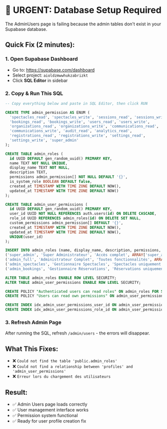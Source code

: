 # 🚨 URGENT: Database Setup Required

The AdminUsers page is failing because the admin tables don't exist in your Supabase database.

## Quick Fix (2 minutes):

### 1. Open Supabase Dashboard
- Go to: https://supabase.com/dashboard
- Select project: `aioldzmwwhukzabrizkt`
- Click **SQL Editor** in sidebar

### 2. Copy & Run This SQL
```sql
-- Copy everything below and paste in SQL Editor, then click RUN

CREATE TYPE admin_permission AS ENUM (
  'spectacles_read', 'spectacles_write', 'sessions_read', 'sessions_write',
  'bookings_read', 'bookings_write', 'users_read', 'users_write',
  'organizations_read', 'organizations_write', 'communications_read', 
  'communications_write', 'audit_read', 'analytics_read',
  'registrations_read', 'registrations_write', 'settings_read', 
  'settings_write', 'super_admin'
);

CREATE TABLE admin_roles (
  id UUID DEFAULT gen_random_uuid() PRIMARY KEY,
  name TEXT NOT NULL UNIQUE,
  display_name TEXT NOT NULL,
  description TEXT,
  permissions admin_permission[] NOT NULL DEFAULT '{}',
  is_system_role BOOLEAN DEFAULT false,
  created_at TIMESTAMP WITH TIME ZONE DEFAULT NOW(),
  updated_at TIMESTAMP WITH TIME ZONE DEFAULT NOW()
);

CREATE TABLE admin_user_permissions (
  id UUID DEFAULT gen_random_uuid() PRIMARY KEY,
  user_id UUID NOT NULL REFERENCES auth.users(id) ON DELETE CASCADE,
  role_id UUID REFERENCES admin_roles(id) ON DELETE SET NULL,
  custom_permissions admin_permission[] DEFAULT '{}',
  created_at TIMESTAMP WITH TIME ZONE DEFAULT NOW(),
  updated_at TIMESTAMP WITH TIME ZONE DEFAULT NOW(),
  UNIQUE(user_id)
);

INSERT INTO admin_roles (name, display_name, description, permissions, is_system_role) VALUES
('super_admin', 'Super Administrateur', 'Accès complet', ARRAY['super_admin']::admin_permission[], true),
('admin_full', 'Administrateur Complet', 'Toutes fonctionnalités', ARRAY['spectacles_read', 'spectacles_write', 'sessions_read', 'sessions_write', 'bookings_read', 'bookings_write', 'users_read', 'users_write', 'organizations_read', 'organizations_write', 'communications_read', 'communications_write', 'audit_read', 'analytics_read', 'registrations_read', 'registrations_write', 'settings_read', 'settings_write']::admin_permission[], true),
('admin_spectacles', 'Gestionnaire Spectacles', 'Spectacles uniquement', ARRAY['spectacles_read', 'spectacles_write', 'sessions_read', 'sessions_write', 'analytics_read']::admin_permission[], true),
('admin_bookings', 'Gestionnaire Réservations', 'Réservations uniquement', ARRAY['bookings_read', 'bookings_write', 'organizations_read', 'organizations_write', 'analytics_read']::admin_permission[], true);

ALTER TABLE admin_roles ENABLE ROW LEVEL SECURITY;
ALTER TABLE admin_user_permissions ENABLE ROW LEVEL SECURITY;

CREATE POLICY "Authenticated users can read roles" ON admin_roles FOR SELECT USING (auth.role() = 'authenticated');
CREATE POLICY "Users can read own permissions" ON admin_user_permissions FOR SELECT USING (user_id = auth.uid());

CREATE INDEX idx_admin_user_permissions_user_id ON admin_user_permissions(user_id);
CREATE INDEX idx_admin_user_permissions_role_id ON admin_user_permissions(role_id);
```

### 3. Refresh Admin Page
After running the SQL, refresh `/admin/users` - the errors will disappear.

## What This Fixes:
- ❌ `Could not find the table 'public.admin_roles'`
- ❌ `Could not find a relationship between 'profiles' and 'admin_user_permissions'`
- ❌ `Erreur lors du chargement des utilisateurs`

## Result:
- ✅ Admin Users page loads correctly
- ✅ User management interface works
- ✅ Permission system functional
- ✅ Ready for user profile creation fix

